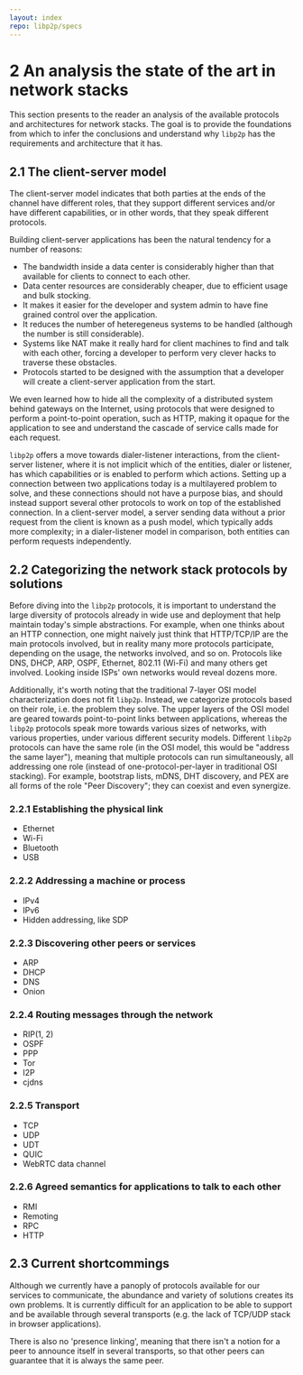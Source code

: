 ```yaml
---
layout: index
repo: libp2p/specs
---
```


2 An analysis the state of the art in network stacks
====================================================

This section presents to the reader an analysis of the available protocols and architectures for network stacks. The goal is to provide the foundations from which to infer the conclusions and understand why `libp2p` has the requirements and architecture that it has.

## 2.1 The client-server model

The client-server model indicates that both parties at the ends of the channel have different roles, that they support different services and/or have different capabilities, or in other words, that they speak different protocols.

Building client-server applications has been the natural tendency for a number of reasons:

- The bandwidth inside a data center is considerably higher than that available for clients to connect to each other.
- Data center resources are considerably cheaper, due to efficient usage and bulk stocking.
- It makes it easier for the developer and system admin to have fine grained control over the application.
- It reduces the number of heteregeneus systems to be handled (although the number is still considerable).
- Systems like NAT make it really hard for client machines to find and talk with each other, forcing a developer to perform very clever hacks to traverse these obstacles.
- Protocols started to be designed with the assumption that a developer will create a client-server application from the start.

We even learned how to hide all the complexity of a distributed system behind gateways on the Internet, using protocols that were designed to perform a point-to-point operation, such as HTTP, making it opaque for the application to see and understand the cascade of service calls made for each request.

`libp2p` offers a move towards dialer-listener interactions, from the client-server listener, where it is not implicit which of the entities, dialer or listener, has which capabilities or is enabled to perform which actions. Setting up a connection between two applications today is a multilayered problem to solve, and these connections should not have a purpose bias, and should instead support several other protocols to work on top of the established connection. In a client-server model, a server sending data without a prior request from the client is known as a push model, which typically adds more complexity; in a dialer-listener model in comparison, both entities can perform requests independently.

## 2.2 Categorizing the network stack protocols by solutions

Before diving into the `libp2p` protocols, it is important to understand the large diversity of protocols already in wide use and deployment that help maintain today's simple abstractions. For example, when one thinks about an HTTP connection, one might naively just think that HTTP/TCP/IP are the main protocols involved, but in reality many more protocols participate, depending on the usage, the networks involved, and so on. Protocols like DNS, DHCP, ARP, OSPF, Ethernet, 802.11 (Wi-Fi) and many others get involved. Looking inside ISPs' own networks would reveal dozens more.

Additionally, it's worth noting that the traditional 7-layer OSI model characterization does not fit `libp2p`. Instead, we categorize protocols based on their role, i.e. the problem they solve. The upper layers of the OSI model are geared towards point-to-point links between applications, whereas the `libp2p` protocols speak more towards various sizes of networks, with various properties, under various different security models. Different `libp2p` protocols can have the same role (in the OSI model, this would be "address the same layer"), meaning that multiple protocols can run simultaneously, all addressing one role (instead of one-protocol-per-layer in traditional OSI stacking). For example, bootstrap lists, mDNS, DHT discovery, and PEX are all forms of the role "Peer Discovery"; they can coexist and even synergize.

### 2.2.1 Establishing the physical link

- Ethernet
- Wi-Fi
- Bluetooth
- USB

### 2.2.2 Addressing a machine or process

- IPv4
- IPv6
- Hidden addressing, like SDP

### 2.2.3 Discovering other peers or services

- ARP
- DHCP
- DNS
- Onion

### 2.2.4 Routing messages through the network

- RIP(1, 2)
- OSPF
- PPP
- Tor
- I2P
- cjdns

### 2.2.5 Transport

- TCP
- UDP
- UDT
- QUIC
- WebRTC data channel

### 2.2.6 Agreed semantics for applications to talk to each other

- RMI
- Remoting
- RPC
- HTTP

## 2.3 Current shortcommings

Although we currently have a panoply of protocols available for our services to communicate, the abundance and variety of solutions creates its own problems. It is currently difficult for an application to be able to support and be available through several transports (e.g. the lack of TCP/UDP stack in browser applications).

There is also no 'presence linking', meaning that there isn't a notion for a peer to announce itself in several transports, so that other peers can guarantee that it is always the same peer.

